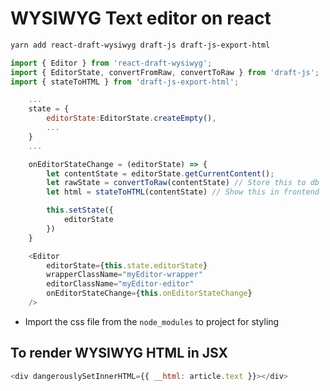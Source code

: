 # WYSIWYG Text editor on react

```bash
yarn add react-draft-wysiwyg draft-js draft-js-export-html
```

```js
import { Editor } from 'react-draft-wysiwyg';
import { EditorState, convertFromRaw, convertToRaw } from 'draft-js';
import { stateToHTML } from 'draft-js-export-html';

    ...
    state = {
        editorState:EditorState.createEmpty(),
        ...
    }
    ...

    onEditorStateChange = (editorState) => {
        let contentState = editorState.getCurrentContent();
        let rawState = convertToRaw(contentState) // Store this to db
        let html = stateToHTML(contentState) // Show this in frontend

        this.setState({
            editorState
        })
    }

    <Editor
        editorState={this.state.editorState}
        wrapperClassName="myEditor-wrapper"
        editorClassName="myEditor-editor"
        onEditorStateChange={this.onEditorStateChange}
    />
```

- Import the css file from the `node_modules` to project for styling

## To render WYSIWYG HTML in JSX

```js
<div dangerouslySetInnerHTML={{ __html: article.text }}></div>
```
